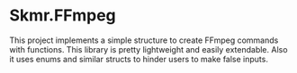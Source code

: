 # Skmr.FFmpeg

This project implements a simple structure to create FFmpeg commands with functions. This library is pretty lightweight and easily extendable. Also it uses enums and similar structs to hinder users to make false inputs.
